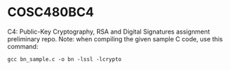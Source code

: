 # COSC480BC4

C4: Public-Key Cryptography, RSA and Digital Signatures assignment preliminary repo.
Note: when compiling the given sample C code, use this command:

```gcc bn_sample.c -o bn -lssl -lcrypto```